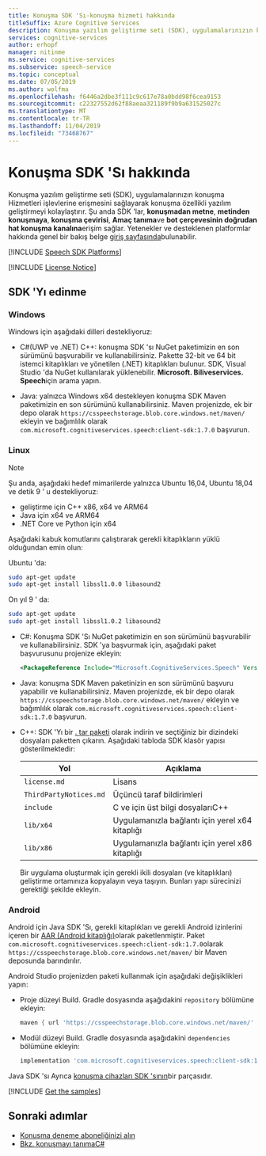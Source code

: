 ```yaml
---
title: Konuşma SDK 'Sı-konuşma hizmeti hakkında
titleSuffix: Azure Cognitive Services
description: Konuşma yazılım geliştirme seti (SDK), uygulamalarınızın konuşma hizmeti işlevlerine yerel erişim sağlayarak yazılım geliştirmeyi kolaylaştırır. Bu makalede, Windows, Linux ve Android SDK hakkında ek ayrıntılar sağlanmaktadır.
services: cognitive-services
author: erhopf
manager: nitinme
ms.service: cognitive-services
ms.subservice: speech-service
ms.topic: conceptual
ms.date: 07/05/2019
ms.author: wolfma
ms.openlocfilehash: f6446a2dbe3f111c9c617e78a0bdd98f6cea9153
ms.sourcegitcommit: c22327552d62f88aeaa321189f9b9a631525027c
ms.translationtype: MT
ms.contentlocale: tr-TR
ms.lasthandoff: 11/04/2019
ms.locfileid: "73468767"
---
```

# <a name="about-the-speech-sdk"></a>Konuşma SDK 'Sı hakkında

Konuşma yazılım geliştirme seti (SDK), uygulamalarınızın konuşma Hizmetleri işlevlerine erişmesini sağlayarak konuşma özellikli yazılım geliştirmeyi kolaylaştırır. Şu anda SDK 'lar, **konuşmadan metne**, **metinden konuşmaya**, **konuşma çevirisi**, **Amaç tanıma**ve **bot çerçevesinin doğrudan hat konuşma kanalına**erişim sağlar. Yetenekler ve desteklenen platformlar hakkında genel bir bakış belge [giriş sayfasında](https://aka.ms/csspeech)bulunabilir.

[!INCLUDE [Speech SDK Platforms](../../../includes/cognitive-services-speech-service-speech-sdk-platforms.md)]

[!INCLUDE [License Notice](../../../includes/cognitive-services-speech-service-license-notice.md)]

## <a name="get-the-sdk"></a>SDK 'Yı edinme

### <a name="windows"></a>Windows

Windows için aşağıdaki dilleri destekliyoruz:

* C#(UWP ve .NET) C++: konuşma SDK 'sı NuGet paketimizin en son sürümünü başvurabilir ve kullanabilirsiniz. Pakette 32-bit ve 64 bit istemci kitaplıkları ve yönetilen (.NET) kitaplıkları bulunur. SDK, Visual Studio 'da NuGet kullanılarak yüklenebilir. **Microsoft. Biliveservices. Speech**için arama yapın.

* Java: yalnızca Windows x64 destekleyen konuşma SDK Maven paketimizin en son sürümünü kullanabilirsiniz. Maven projenizde, ek bir depo olarak `https://csspeechstorage.blob.core.windows.net/maven/` ekleyin ve bağımlılık olarak `com.microsoft.cognitiveservices.speech:client-sdk:1.7.0` başvurun.

### <a name="linux"></a>Linux

> [!NOTE]
> Şu anda, aşağıdaki hedef mimarilerde yalnızca Ubuntu 16,04, Ubuntu 18,04 ve detik 9 ' u destekliyoruz:
> - geliştirme için C++ x86, x64 ve ARM64
> - Java için x64 ve ARM64
> - .NET Core ve Python için x64

Aşağıdaki kabuk komutlarını çalıştırarak gerekli kitaplıkların yüklü olduğundan emin olun:

Ubuntu 'da:

```sh
sudo apt-get update
sudo apt-get install libssl1.0.0 libasound2
```

On yıl 9 ' da:

```sh
sudo apt-get update
sudo apt-get install libssl1.0.2 libasound2
```

* C#: Konuşma SDK 'Sı NuGet paketimizin en son sürümünü başvurabilir ve kullanabilirsiniz. SDK 'ya başvurmak için, aşağıdaki paket başvurusunu projenize ekleyin:

  ```xml
  <PackageReference Include="Microsoft.CognitiveServices.Speech" Version="1.7.0" />
  ```

* Java: konuşma SDK Maven paketinizin en son sürümünü başvuru yapabilir ve kullanabilirsiniz. Maven projenizde, ek bir depo olarak `https://csspeechstorage.blob.core.windows.net/maven/` ekleyin ve bağımlılık olarak `com.microsoft.cognitiveservices.speech:client-sdk:1.7.0` başvurun.

* C++: SDK 'Yı bir [. tar paketi](https://aka.ms/csspeech/linuxbinary) olarak indirin ve seçtiğiniz bir dizindeki dosyaları paketten çıkarın. Aşağıdaki tabloda SDK klasör yapısı gösterilmektedir:

  |Yol|Açıklama|
  |-|-|
  |`license.md`|Lisans|
  |`ThirdPartyNotices.md`|Üçüncü taraf bildirimleri|
  |`include`|C ve için üst bilgi dosyalarıC++|
  |`lib/x64`|Uygulamanızla bağlantı için yerel x64 kitaplığı|
  |`lib/x86`|Uygulamanızla bağlantı için yerel x86 kitaplığı|

  Bir uygulama oluşturmak için gerekli ikili dosyaları (ve kitaplıkları) geliştirme ortamınıza kopyalayın veya taşıyın. Bunları yapı sürecinizi gerektiği şekilde ekleyin.

### <a name="android"></a>Android

Android için Java SDK 'Sı, gerekli kitaplıkları ve gerekli Android izinlerini içeren bir [AAR (Android kitaplığı)](https://developer.android.com/studio/projects/android-library)olarak paketlenmiştir. Paket `com.microsoft.cognitiveservices.speech:client-sdk:1.7.0`olarak `https://csspeechstorage.blob.core.windows.net/maven/` bir Maven deposunda barındırılır.

Android Studio projenizden paketi kullanmak için aşağıdaki değişiklikleri yapın:

* Proje düzeyi Build. Gradle dosyasında aşağıdakini `repository` bölümüne ekleyin:

  ```gradle
  maven { url 'https://csspeechstorage.blob.core.windows.net/maven/' }
  ```

* Modül düzeyi Build. Gradle dosyasında aşağıdakini `dependencies` bölümüne ekleyin:

  ```gradle
  implementation 'com.microsoft.cognitiveservices.speech:client-sdk:1.7.0'
  ```

Java SDK 'sı Ayrıca [konuşma cihazları SDK 'sının](speech-devices-sdk.md)bir parçasıdır.

[!INCLUDE [Get the samples](../../../includes/cognitive-services-speech-service-speech-sdk-sample-download-h2.md)]

## <a name="next-steps"></a>Sonraki adımlar

* [Konuşma deneme aboneliğinizi alın](https://azure.microsoft.com/try/cognitive-services/)
* [Bkz. konuşmayı tanımaC#](~/articles/cognitive-services/Speech-Service/quickstarts/speech-to-text-from-microphone.md?pivots=programming-language-csharp&tabs=dotnet)
